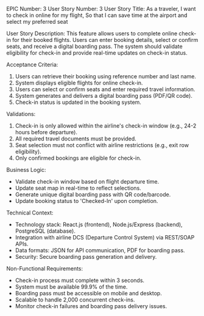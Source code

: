EPIC Number: 3
User Story Number: 3
User Story Title: As a traveler, I want to check in online for my flight, So that I can save time at the airport and select my preferred seat

User Story Description: This feature allows users to complete online check-in for their booked flights. Users can enter booking details, select or confirm seats, and receive a digital boarding pass. The system should validate eligibility for check-in and provide real-time updates on check-in status.

Acceptance Criteria:
1. Users can retrieve their booking using reference number and last name.
2. System displays eligible flights for online check-in.
3. Users can select or confirm seats and enter required travel information.
4. System generates and delivers a digital boarding pass (PDF/QR code).
5. Check-in status is updated in the booking system.

Validations:
1. Check-in is only allowed within the airline's check-in window (e.g., 24-2 hours before departure).
2. All required travel documents must be provided.
3. Seat selection must not conflict with airline restrictions (e.g., exit row eligibility).
4. Only confirmed bookings are eligible for check-in.

Business Logic:
- Validate check-in window based on flight departure time.
- Update seat map in real-time to reflect selections.
- Generate unique digital boarding pass with QR code/barcode.
- Update booking status to 'Checked-In' upon completion.

Technical Context:
- Technology stack: React.js (frontend), Node.js/Express (backend), PostgreSQL (database).
- Integration with airline DCS (Departure Control System) via REST/SOAP APIs.
- Data formats: JSON for API communication, PDF for boarding pass.
- Security: Secure boarding pass generation and delivery.

Non-Functional Requirements:
- Check-in process must complete within 3 seconds.
- System must be available 99.9% of the time.
- Boarding pass must be accessible on mobile and desktop.
- Scalable to handle 2,000 concurrent check-ins.
- Monitor check-in failures and boarding pass delivery issues.